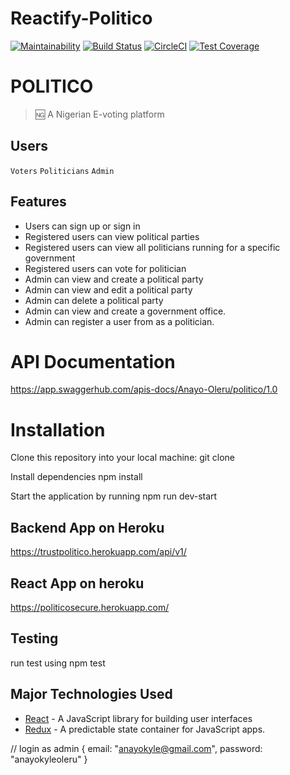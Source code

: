 # Reactify-Politico
[![Maintainability](https://api.codeclimate.com/v1/badges/d5c56c173b7afde4ea43/maintainability)](https://codeclimate.com/github/AnayoOleru/Reactify-Politico/maintainability) [![Build Status](https://travis-ci.org/AnayoOleru/Reactify-Politico.svg?branch=develop)](https://travis-ci.org/AnayoOleru/Reactify-Politico) [![CircleCI](https://circleci.com/gh/AnayoOleru/Reactify-Politico/tree/develop.svg?style=svg)](https://circleci.com/gh/AnayoOleru/Reactify-Politico/tree/develop) [![Test Coverage](https://api.codeclimate.com/v1/badges/d5c56c173b7afde4ea43/test_coverage)](https://codeclimate.com/github/AnayoOleru/Reactify-Politico/test_coverage)


# POLITICO
 > :ng: A Nigerian E-voting platform


 ## Users
  `Voters` `Politicians`
  `Admin` 

 ## Features
* Users can sign up or sign in
* Registered users can view political parties
* Registered users can view all politicians running for a specific government
* Registered users can vote for politician
* Admin can view and create a political party
* Admin can view and edit a political party
* Admin can delete a political party
* Admin can view and create a government office.  
* Admin can register a user from as a politician.  

#  API Documentation
https://app.swaggerhub.com/apis-docs/Anayo-Oleru/politico/1.0

# Installation
Clone this repository into your local machine:
git clone

Install dependencies
npm install

Start the application by running
npm run dev-start

## Backend App on Heroku
https://trustpolitico.herokuapp.com/api/v1/

## React App on heroku
https://politicosecure.herokuapp.com/

## Testing
run test using npm test

## Major Technologies Used

* [React](https://reactjs.org/) - A JavaScript library for building user interfaces
* [Redux](https://redux.js.org/) - A predictable state container for JavaScript apps.


// login as admin
{
  email: "anayokyle@gmail.com",
  password: "anayokyleoleru"
}
```


